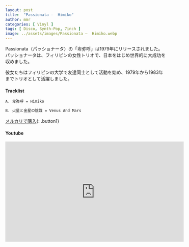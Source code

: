 ```yaml
---
layout: post
title:  "Passionata –  Himiko"
author: mmr
categories: [ Vinyl ]
tags: [ Disco, Synth-Pop, 7inch ]
image: ../assets/images/Passionata –  Himiko.webp
---
```


Passionata（パッショナータ）の「卑弥呼」は1979年にリリースされました。パッショナータは、フィリピンの女性トリオで、日本をはじめ世界的に大成功を収めました。

彼女たちはフィリピンの大学で友達同士として活動を始め、1979年から1983年までトリオとして活躍しました。

#### Tracklist
```md
A. 卑弥呼 = Himiko

B. 火星と金星の陰謀 = Venus And Mars
```

[メルカリで購入](https://jp.mercari.com/item/m47826770015?afid=6142608987){: .button1}

#### Youtube
<iframe width="560" height="315" src="https://www.youtube.com/embed/kgfze1X5tHk?si=Z7gFZZpi8HGkX1jC" title="YouTube video player" frameborder="0" allow="accelerometer; autoplay; clipboard-write; encrypted-media; gyroscope; picture-in-picture; web-share" referrerpolicy="strict-origin-when-cross-origin" allowfullscreen></iframe>